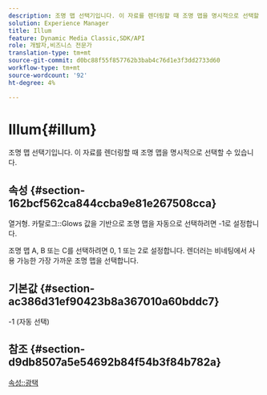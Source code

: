 ```yaml
---
description: 조명 맵 선택기입니다. 이 자료를 렌더링할 때 조명 맵을 명시적으로 선택할 수 있습니다.
solution: Experience Manager
title: Illum
feature: Dynamic Media Classic,SDK/API
role: 개발자,비즈니스 전문가
translation-type: tm+mt
source-git-commit: d0bc88f55f857762b3bab4c76d1e3f3dd2733d60
workflow-type: tm+mt
source-wordcount: '92'
ht-degree: 4%

---
```



# Illum{#illum}

조명 맵 선택기입니다. 이 자료를 렌더링할 때 조명 맵을 명시적으로 선택할 수 있습니다.

## 속성 {#section-162bcf562ca844ccba9e81e267508cca}

열거형. 카탈로그::Glows 값을 기반으로 조명 맵을 자동으로 선택하려면 -1로 설정합니다.

조명 맵 A, B 또는 C를 선택하려면 0, 1 또는 2로 설정합니다. 렌더러는 비네팅에서 사용 가능한 가장 가까운 조명 맵을 선택합니다.

## 기본값 {#section-ac386d31ef90423b8a367010a60bddc7}

-1 (자동 선택)

## 참조 {#section-d9db8507a5e54692b84f54b3f84b782a}

[속성::광택](../../../../../ir-api/material-cat/image-rendering-api-ref/c-ir-material-catalog/c-ir-material-data-reference/r-ir-cat-gloss.md#reference-5277f62a67e2408ab94699aa712f1eeb)
